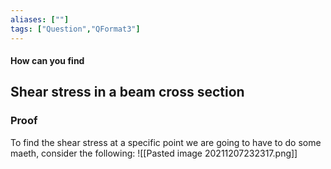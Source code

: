 ```yaml
---
aliases: [""]
tags: ["Question","QFormat3"]
---
```


#### How can you find
## Shear stress in a beam cross section


### Proof
To find the shear stress at a specific point we are going to have to do some maeth, consider the following:
![[Pasted image 20211207232317.png]]
